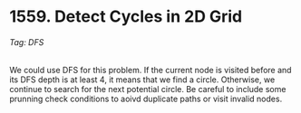# 1559. Detect Cycles in 2D Grid

###### Tag: DFS

We could use DFS for this problem. If the current node is visited before and its DFS depth is at least 4, it means that we find a circle. Otherwise, we continue to search for the next potential circle. Be careful to include some prunning check conditions to aoivd duplicate paths or visit invalid nodes.
